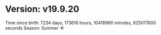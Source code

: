 # Version: v19.9.20
Time since birth: 7234 days, 173616 hours, 10416960 minutes, 625017600 seconds
Season: Summer ☀️
